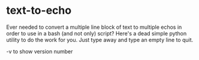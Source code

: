 # text-to-echo
Ever needed to convert a multiple line block of text to multiple echos in order to use in a bash (and not only) script? Here's a dead simple python utility to do the work for you. Just type away and type an empty line to quit.

-v to show version number
